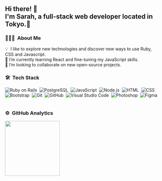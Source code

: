## Hi there!  👋<br> I'm Sarah, a full-stack web developer located in Tokyo.🗼

### 👨🏻‍💻 &nbsp;About Me

💡 &nbsp;I like to explore new technologies and discover new ways to use Ruby, CSS and Javascript.\
🌱 I’m currently learning React and fine-tuning my JavaScript skills. <br>
👯 I’m looking to collaborate on new open-source projects.

### 🛠 &nbsp;Tech Stack

![Ruby on Rails](https://img.shields.io/badge/-Ruby_on_Rails-333333?style=flat&logo=ruby)&nbsp;
![PostgreSQL](https://img.shields.io/badge/-PostgreSQL-333333?style=flat&logo=postgresql)&nbsp;
![JavaScript](https://img.shields.io/badge/-JavaScript-333333?style=flat&logo=javascript)&nbsp;
![Node.js](https://img.shields.io/badge/-Node.js-333333?style=flat&logo=node.js)&nbsp;
![HTML](https://img.shields.io/badge/-HTML-333333?style=flat&logo=HTML5)&nbsp;
![CSS](https://img.shields.io/badge/-CSS-333333?style=flat&logo=CSS3&logoColor=1572B6)&nbsp;
![Bootstrap](https://img.shields.io/badge/-Bootstrap-333333?style=flat&logo=bootstrap&logoColor=563D7C)&nbsp;
![Git](https://img.shields.io/badge/-Git-333333?style=flat&logo=git)&nbsp;
![GitHub](https://img.shields.io/badge/-GitHub-333333?style=flat&logo=github)&nbsp;
![Visual Studio Code](https://img.shields.io/badge/-Visual%20Studio%20Code-333333?style=flat&logo=visual-studio-code&logoColor=007ACC)&nbsp;
![Photoshop](https://img.shields.io/badge/-Photoshop-333333?style=flat&logo=adobe-photoshop)&nbsp;
![Figma](https://img.shields.io/badge/-Figma-333333?style=flat&logo=figma)&nbsp;

### ⚙️ &nbsp;GitHub Analytics

<p align="left">
<a href="https://github.com/AVS1508">
  <img height="180em" src="https://github-readme-stats-eight-theta.vercel.app/api/top-langs/?username=srollins01&layout=compact&exclude_lang=java+r&theme=vue-dark" >
</a>
</p>

